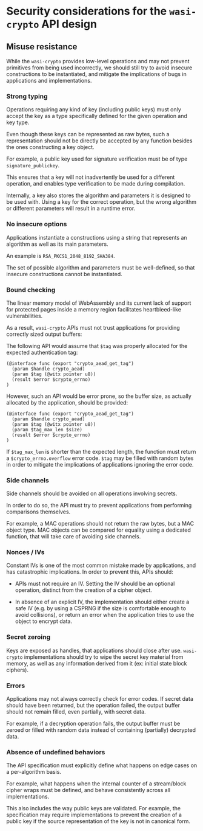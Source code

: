 # Security considerations for the `wasi-crypto` API design

## Misuse resistance

While the `wasi-crypto` provides low-level operations and may not
prevent primitives from being used incorrectly, we should still try to
avoid insecure constructions to be instantiated, and mitigate the
implications of bugs in applications and implementations.

### Strong typing

Operations requiring any kind of key (including public keys) must only
accept the key as a type specifically defined for the given operation
and key type.

Even though these keys can be represented as raw bytes, such a
representation should not be directly be accepted by any function
besides the ones constructing a key object.

For example, a public key used for signature verification must be of
type `signature_publickey`.

This ensures that a key will not inadvertently be used for a different
operation, and enables type verification to be made during
compilation.

Internally, a key also stores the algorithm and parameters it is
designed to be used with. Using a key for the correct operation, but
the wrong algorithm or different parameters will result in a runtime
error.

### No insecure options

Applications instantiate a constructions using a string that
represents an algorithm as well as its main parameters.

An example is `RSA_PKCS1_2048_8192_SHA384`.

The set of possible algorithm and parameters must be well-defined, so
that insecure constructions cannot be instantiated.

### Bound checking

The linear memory model of WebAssembly and its current lack of support
for protected pages inside a memory region facilitates heartbleed-like
vulnerabilities.

As a result, `wasi-crypto` APIs must not trust applications for
providing correctly sized output buffers:

The following API would assume that `$tag` was properly allocated for
the expected authentication tag:

```text
(@interface func (export "crypto_aead_get_tag")
  (param $handle crypto_aead)
  (param $tag (@witx pointer u8))
  (result $error $crypto_errno)
)
```

However, such an API would be error prone, so the buffer size, as
actually allocated by the application, should be provided:

```text
(@interface func (export "crypto_aead_get_tag")
  (param $handle crypto_aead)
  (param $tag (@witx pointer u8))
  (param $tag_max_len $size)
  (result $error $crypto_errno)
)
```

If `$tag_max_len` is shorter than the expected length, the function
must return a `$crypto_errno.overflow` error code. `$tag` may be
filled with random bytes in order to mitigate the implications of
applications ignoring the error code.

### Side channels

Side channels should be avoided on all operations involving secrets.

In order to do so, the API must try to prevent applications from
performing comparisons themselves.

For example, a MAC operations should not return the raw bytes, but a
MAC object type. MAC objects can be compared for equality using a
dedicated function, that will take care of avoiding side channels.

### Nonces / IVs

Constant IVs is one of the most common mistake made by applications,
and has catastrophic implications. In order to prevent this, APIs
should:

- APIs must not require an IV. Setting the IV should be an optional
operation, distinct from the creation of a cipher object.

- In absence of an explicit IV, the implementation should either
create a safe IV (e.g. by using a CSPRNG if the size is comfortable
enough to avoid collisions), or return an error when the application
tries to use the object to encrypt data.

### Secret zeroing

Keys are exposed as handles, that applications should close after use.
`wasi-crypto` implementations should try to wipe the secret key
material from memory, as well as any information derived from it (ex:
initial state block ciphers).

### Errors

Applications may not always correctly check for error codes. If secret
data should have been returned, but the operation failed, the output
buffer should not remain filled, even partially, with secret data.

For example, if a decryption operation fails, the output buffer
must be zeroed or filled with random data instead of containing
(partially) decrypted data.

### Absence of undefined behaviors

The API specification must explicitly define what happens on edge
cases on a per-algorithm basis.

For example, what happens when the internal counter of a stream/block
cipher wraps must be defined, and behave consistently across all
implementations.

This also includes the way public keys are validated. For example, the
specification may require implementations to prevent the creation of a
public key if the source representation of the key is not in canonical
form.

